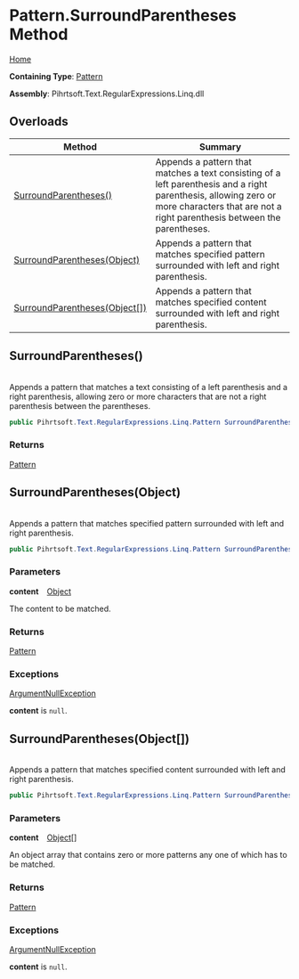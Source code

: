 # Pattern\.SurroundParentheses Method

[Home](../../../../../../README.md)

**Containing Type**: [Pattern](../README.md)

**Assembly**: Pihrtsoft\.Text\.RegularExpressions\.Linq\.dll

## Overloads

| Method | Summary |
| ------ | ------- |
| [SurroundParentheses()](#Pihrtsoft_Text_RegularExpressions_Linq_Pattern_SurroundParentheses) | Appends a pattern that matches a text consisting of a left parenthesis and a right parenthesis, allowing zero or more characters that are not a right parenthesis between the parentheses\. |
| [SurroundParentheses(Object)](#Pihrtsoft_Text_RegularExpressions_Linq_Pattern_SurroundParentheses_System_Object_) | Appends a pattern that matches specified pattern surrounded with left and right parenthesis\. |
| [SurroundParentheses(Object\[\])](#Pihrtsoft_Text_RegularExpressions_Linq_Pattern_SurroundParentheses_System_Object___) | Appends a pattern that matches specified content surrounded with left and right parenthesis\. |

## SurroundParentheses\(\) <a id="Pihrtsoft_Text_RegularExpressions_Linq_Pattern_SurroundParentheses"></a>

\
Appends a pattern that matches a text consisting of a left parenthesis and a right parenthesis, allowing zero or more characters that are not a right parenthesis between the parentheses\.

```csharp
public Pihrtsoft.Text.RegularExpressions.Linq.Pattern SurroundParentheses()
```

### Returns

[Pattern](../README.md)

## SurroundParentheses\(Object\) <a id="Pihrtsoft_Text_RegularExpressions_Linq_Pattern_SurroundParentheses_System_Object_"></a>

\
Appends a pattern that matches specified pattern surrounded with left and right parenthesis\.

```csharp
public Pihrtsoft.Text.RegularExpressions.Linq.Pattern SurroundParentheses(object content)
```

### Parameters

**content** &ensp; [Object](https://docs.microsoft.com/en-us/dotnet/api/system.object)

The content to be matched\.

### Returns

[Pattern](../README.md)

### Exceptions

[ArgumentNullException](https://docs.microsoft.com/en-us/dotnet/api/system.argumentnullexception)

**content** is `null`\.

## SurroundParentheses\(Object\[\]\) <a id="Pihrtsoft_Text_RegularExpressions_Linq_Pattern_SurroundParentheses_System_Object___"></a>

\
Appends a pattern that matches specified content surrounded with left and right parenthesis\.

```csharp
public Pihrtsoft.Text.RegularExpressions.Linq.Pattern SurroundParentheses(params object[] content)
```

### Parameters

**content** &ensp; [Object](https://docs.microsoft.com/en-us/dotnet/api/system.object)\[\]

An object array that contains zero or more patterns any one of which has to be matched\.

### Returns

[Pattern](../README.md)

### Exceptions

[ArgumentNullException](https://docs.microsoft.com/en-us/dotnet/api/system.argumentnullexception)

**content** is `null`\.

